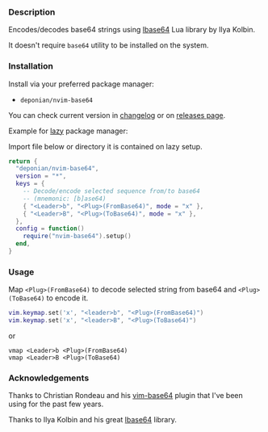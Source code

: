 ### Description

Encodes/decodes base64 strings using [lbase64](https://github.com/iskolbin/lbase64) Lua library by Ilya Kolbin.

It doesn't require `base64` utility to be installed on the system.

### Installation

Install via your preferred package manager:
- `deponian/nvim-base64`

You can check current version in [changelog](./CHANGELOG.md) or on [releases page](https://github.com/deponian/nvim-base64/releases).

Example for [lazy](https://github.com/folke/lazy.nvim) package manager:

Import file below or directory it is contained on lazy setup.

```lua
return {
  "deponian/nvim-base64",
  version = "*",
  keys = {
    -- Decode/encode selected sequence from/to base64
    -- (mnemonic: [b]ase64)
    { "<Leader>b", "<Plug>(FromBase64)", mode = "x" },
    { "<Leader>B", "<Plug>(ToBase64)", mode = "x" },
  },
  config = function()
    require("nvim-base64").setup()
  end,
}
```

### Usage

Map `<Plug>(FromBase64)` to decode selected string from base64 and `<Plug>(ToBase64)` to encode it.

```lua
vim.keymap.set('x', "<leader>b", "<Plug>(FromBase64)")
vim.keymap.set('x', "<leader>B", "<Plug>(ToBase64)")
```

or

```vim
vmap <Leader>b <Plug>(FromBase64)
vmap <Leader>B <Plug>(ToBase64)
```

### Acknowledgements

Thanks to Christian Rondeau and his [vim-base64](https://github.com/christianrondeau/vim-base64) plugin that I've been using for the past few years.

Thanks to Ilya Kolbin and his great [lbase64](https://github.com/iskolbin/lbase64) library.
